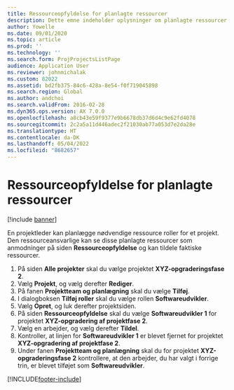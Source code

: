 ```yaml
---
title: Ressourceopfyldelse for planlagte ressourcer
description: Dette emne indeholder oplysninger om planlagte ressourcer til et projekt.
author: Yowelle
ms.date: 09/01/2020
ms.topic: article
ms.prod: ''
ms.technology: ''
ms.search.form: ProjProjectsListPage
audience: Application User
ms.reviewer: johnmichalak
ms.custom: 82022
ms.assetid: bd2fb375-84c6-428a-8e54-f0f719045898
ms.search.region: Global
ms.author: andchoi
ms.search.validFrom: 2016-02-28
ms.dyn365.ops.version: AX 7.0.0
ms.openlocfilehash: a8cb43e59f9377e9b6678db37d6d4c9e62fd4078
ms.sourcegitcommit: 2c2a5a11d446adec2f21030ab77a053d7e2da28e
ms.translationtype: HT
ms.contentlocale: da-DK
ms.lasthandoff: 05/04/2022
ms.locfileid: "8682657"
---
```

# <a name="resource-fulfillment-for-planned-resources"></a>Ressourceopfyldelse for planlagte ressourcer

[!include [banner](../includes/banner.md)]

En projektleder kan planlægge nødvendige ressource roller for et projekt. Den ressourceansvarlige kan se disse planlagte ressourcer som anmodninger på siden **Ressourceopfyldelse** og kan tildele faktiske ressourcer.

1. På siden **Alle projekter** skal du vælge projektet **XYZ-opgraderingsfase 2**.
2. Vælg **Projekt**, og vælg derefter **Rediger**.
3. På fanen **Projektteam og planlægning** skal du vælge **Tilføj**.
4. I dialogboksen **Tilføj roller** skal du vælge rollen **Softwareudvikler**.
5. Vælg **Opret**, og luk derefter projektsiden.
6. På siden **Ressourceopfyldelse** skal du vælge **Softwareudvikler 1** for projektet **XYZ-opgradering af projektfase 2**.
7. Vælg en arbejder, og vælg derefter **Tildel**.
8. Kontroller, at linjen for **Softwareudvikler 1** er blevet fjernet for projektet **XYZ-opgradering af projektfase 2**.
9. Under fanen **Projektteam og planlægning** skal du for projektet **XYZ-opgraderingsfase 2** kontrollere, at den arbejder, du har valgt i forrige trin, er blevet tilføjet som **Softwareudvikler**.


[!INCLUDE[footer-include](../includes/footer-banner.md)]